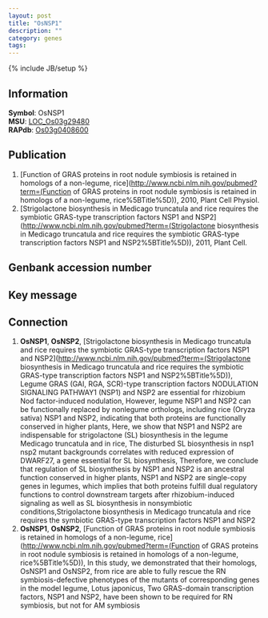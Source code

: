 ```yaml
---
layout: post
title: "OsNSP1"
description: ""
category: genes
tags: 
---
```

{% include JB/setup %}

## Information
__Symbol__: OsNSP1  
__MSU__: [LOC_Os03g29480](http://rice.plantbiology.msu.edu/cgi-bin/ORF_infopage.cgi?orf=LOC_Os03g29480)  
__RAPdb__: [Os03g0408600](http://rapdb.dna.affrc.go.jp/viewer/gbrowse_details/irgsp1?name=Os03g0408600)  

## Publication
1. [Function of GRAS proteins in root nodule symbiosis is retained in homologs of a non-legume, rice](http://www.ncbi.nlm.nih.gov/pubmed?term=(Function of GRAS proteins in root nodule symbiosis is retained in homologs of a non-legume, rice%5BTitle%5D)), 2010, Plant Cell Physiol.
2. [Strigolactone biosynthesis in Medicago truncatula and rice requires the symbiotic GRAS-type transcription factors NSP1 and NSP2](http://www.ncbi.nlm.nih.gov/pubmed?term=(Strigolactone biosynthesis in Medicago truncatula and rice requires the symbiotic GRAS-type transcription factors NSP1 and NSP2%5BTitle%5D)), 2011, Plant Cell.

## Genbank accession number

## Key message

## Connection
1. __OsNSP1__, __OsNSP2__, [Strigolactone biosynthesis in Medicago truncatula and rice requires the symbiotic GRAS-type transcription factors NSP1 and NSP2](http://www.ncbi.nlm.nih.gov/pubmed?term=(Strigolactone biosynthesis in Medicago truncatula and rice requires the symbiotic GRAS-type transcription factors NSP1 and NSP2%5BTitle%5D)), Legume GRAS (GAI, RGA, SCR)-type transcription factors NODULATION SIGNALING PATHWAY1 (NSP1) and NSP2 are essential for rhizobium Nod factor-induced nodulation, However, legume NSP1 and NSP2 can be functionally replaced by nonlegume orthologs, including rice (Oryza sativa) NSP1 and NSP2, indicating that both proteins are functionally conserved in higher plants, Here, we show that NSP1 and NSP2 are indispensable for strigolactone (SL) biosynthesis in the legume Medicago truncatula and in rice, The disturbed SL biosynthesis in nsp1 nsp2 mutant backgrounds correlates with reduced expression of DWARF27, a gene essential for SL biosynthesis, Therefore, we conclude that regulation of SL biosynthesis by NSP1 and NSP2 is an ancestral function conserved in higher plants, NSP1 and NSP2 are single-copy genes in legumes, which implies that both proteins fulfill dual regulatory functions to control downstream targets after rhizobium-induced signaling as well as SL biosynthesis in nonsymbiotic conditions,Strigolactone biosynthesis in Medicago truncatula and rice requires the symbiotic GRAS-type transcription factors NSP1 and NSP2
2. __OsNSP1__, __OsNSP2__, [Function of GRAS proteins in root nodule symbiosis is retained in homologs of a non-legume, rice](http://www.ncbi.nlm.nih.gov/pubmed?term=(Function of GRAS proteins in root nodule symbiosis is retained in homologs of a non-legume, rice%5BTitle%5D)),  In this study, we demonstrated that their homologs, OsNSP1 and OsNSP2, from rice are able to fully rescue the RN symbiosis-defective phenotypes of the mutants of corresponding genes in the model legume, Lotus japonicus, Two GRAS-domain transcription factors, NSP1 and NSP2, have been shown to be required for RN symbiosis, but not for AM symbiosis



